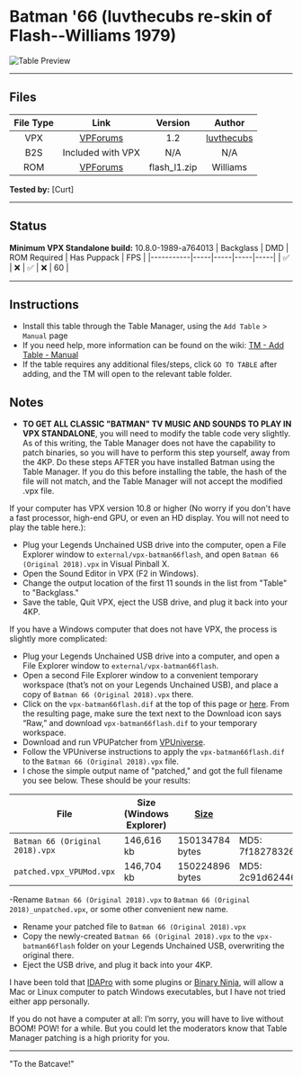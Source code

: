 # Batman '66 (luvthecubs re-skin of Flash--Williams 1979)

![Table Preview](../../images/vpx-batman66flash-preview.jpg)

---

## Files
| File Type | Link | Version | Author |
|:---------:|:----:|:-------:|:------:|
| VPX | [VPForums](https://www.vpforums.org/index.php?app=downloads&showfile=13652) | 1.2 | [luvthecubs](https://www.vpforums.org/index.php?showuser=32651) |
| B2S | Included with VPX | N/A | N/A |
| ROM | [VPForums](https://www.vpforums.org/index.php?app=downloads&showfile=758) | flash_l1.zip | Williams |

**Tested by:** [Curt]

---

## Status 
**Minimum VPX Standalone build:** 10.8.0-1989-a764013
| Backglass | DMD | ROM Required | Has Puppack | FPS |
|-----------|-----|-----|-----|-----|
| :white_check_mark: | :x: | :white_check_mark: | :x: | 60 |

---

## Instructions

- Install this table through the Table Manager, using the `Add Table` > `Manual` page
- If you need help, more information can be found on the wiki: [TM - Add Table - Manual](https://github.com/LegendsUnchained/vpx-standalone-alp4k/wiki/%5B04%5D-%F0%9F%A7%A1-TM-%E2%80%90-Other-Features#add-table---manual)
- If the table requires any additional files/steps, click `GO TO TABLE` after adding, and the TM will open to the relevant table folder.

## Notes
- **TO GET ALL CLASSIC "BATMAN" TV MUSIC AND SOUNDS TO PLAY IN VPX STANDALONE**, you will need to modify the table code very slightly. As of this writing, the Table Manager does not have the capability to patch binaries, so you will have to perform this step yourself, away from the 4KP. Do these steps AFTER you have installed Batman using the Table Manager. If you do this before installing the table, the hash of the file will not match, and the Table Manager will not accept the modified .vpx file.

If your computer has VPX version 10.8 or higher (No worry if you don't have a fast processor, high-end GPU, or even an HD display. You will not need to play the table here.):
  - Plug your Legends Unchained USB drive into the computer, open a File Explorer window to `external/vpx-batman66flash`, and open `Batman 66 (Original 2018).vpx` in Visual Pinball X. 
  - Open the Sound Editor in VPX (F2 in Windows).
  - Change the output location of the first 11 sounds in the list from "Table" to "Backglass."
  - Save the table, Quit VPX, eject the USB drive, and plug it back into your 4KP.

If you have a Windows computer that does not have VPX, the process is slightly more complicated:
  - Plug your Legends Unchained USB drive into a computer, and open a File Explorer window to `external/vpx-batman66flash`.
  - Open a second File Explorer window to a convenient temporary workspace (that’s not on your Legends Unchained USB), and place a copy of `Batman 66 (Original 2018).vpx` there.
  - Click on the `vpx-batman66flash.dif` at the top of this page or [here](https://github.com/LegendsUnchained/vpx-standalone-alp4k/blob/main/external/vpx-batman66flash/vpx-batman66flash.dif). From the resulting page, make sure the text next to the Download icon says “Raw,” and download `vpx-batman66flash.dif` to your temporary workspace.
  - Download and run VPUPatcher from [VPUniverse](https://vpuniverse.com/files/file/2581-vpuremix-system-vppatching-system-vpx-only/).
  - Follow the VPUniverse instructions to apply the `vpx-batman66flash.dif` to the `Batman 66 (Original 2018).vpx` file.
  - I chose the simple output name of "patched," and got the full filename you see below. These should be your results:

| File | Size (Windows Explorer)| [Size](https://md5file.com/calculator) | [Hash](https://md5file.com/calculator) |
|-----------|--------|----------|----------|
| `Batman 66 (Original 2018).vpx` | 146,616 kb | 150134784 bytes | MD5: 7f18278326ee54c1528ad9bb07172b40 |
| `patched.vpx_VPUMod.vpx` | 146,704 kb | 150224896 bytes | MD5: 2c91d62446d13e5b60c449680d1fc3e4|

  -Rename `Batman 66 (Original 2018).vpx` to `Batman 66 (Original 2018)_unpatched.vpx`, or some other convenient new name.
  - Rename your patched file to `Batman 66 (Original 2018).vpx`
  - Copy the newly-created `Batman 66 (Original 2018).vpx` to the `vpx-batman66flash` folder on your Legends Unchained USB, overwriting the original there.
  - Eject the USB drive, and plug it back into your 4KP.

I have been told that [IDAPro](https://hex-rays.com/ida-pro) with some plugins or [Binary Ninja](https://binary.ninja/), will allow a Mac or Linux computer to patch Windows executables, but I have not tried either app personally.

If you do not have a computer at all: I’m sorry, you will have to live without BOOM! POW! for a while. But you could let the moderators know that Table Manager patching is a high priority for you.

---
"To the Batcave!"